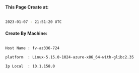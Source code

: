 
   
#### This Page Create at:

```bash

2023-01-07 - 21:51:20 UTC

```

#### Create By Machine:

```bash

Host Name : fv-az336-724

platform  : Linux-5.15.0-1024-azure-x86_64-with-glibc2.35

Ip Local  : 10.1.158.0

```

